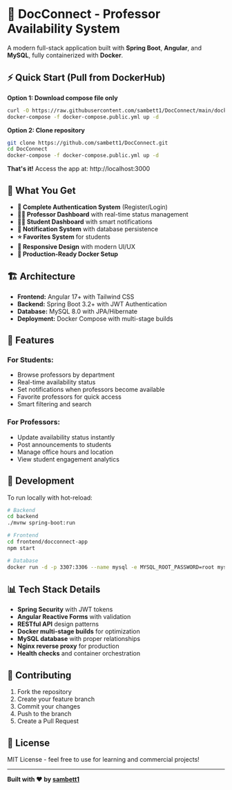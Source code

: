# 🚀 DocConnect - Professor Availability System

A modern full-stack application built with **Spring Boot**, **Angular**, and **MySQL**, fully containerized with **Docker**.

## ⚡ Quick Start (Pull from DockerHub)

**Option 1: Download compose file only**
```bash
curl -O https://raw.githubusercontent.com/sambett1/DocConnect/main/docker-compose.public.yml
docker-compose -f docker-compose.public.yml up -d
```

**Option 2: Clone repository**
```bash
git clone https://github.com/sambett1/DocConnect.git
cd DocConnect
docker-compose -f docker-compose.public.yml up -d
```

**That's it!** Access the app at: http://localhost:3000

## 🎯 What You Get

- **🔐 Complete Authentication System** (Register/Login)
- **👨‍🏫 Professor Dashboard** with real-time status management
- **👨‍🎓 Student Dashboard** with smart notifications
- **🔔 Notification System** with database persistence
- **⭐ Favorites System** for students
- **📱 Responsive Design** with modern UI/UX
- **🐳 Production-Ready Docker Setup**

## 🏗️ Architecture

- **Frontend:** Angular 17+ with Tailwind CSS
- **Backend:** Spring Boot 3.2+ with JWT Authentication
- **Database:** MySQL 8.0 with JPA/Hibernate
- **Deployment:** Docker Compose with multi-stage builds

## 🚀 Features

### For Students:
- Browse professors by department
- Real-time availability status
- Set notifications when professors become available
- Favorite professors for quick access
- Smart filtering and search

### For Professors:
- Update availability status instantly
- Post announcements to students
- Manage office hours and location
- View student engagement analytics

## 🔧 Development

To run locally with hot-reload:

```bash
# Backend
cd backend
./mvnw spring-boot:run

# Frontend
cd frontend/docconnect-app
npm start

# Database
docker run -d -p 3307:3306 --name mysql -e MYSQL_ROOT_PASSWORD=root mysql:8.0
```

## 📊 Tech Stack Details

- **Spring Security** with JWT tokens
- **Angular Reactive Forms** with validation
- **RESTful API** design patterns
- **Docker multi-stage builds** for optimization
- **MySQL database** with proper relationships
- **Nginx reverse proxy** for production
- **Health checks** and container orchestration

## 🤝 Contributing

1. Fork the repository
2. Create your feature branch
3. Commit your changes
4. Push to the branch
5. Create a Pull Request

## 📄 License

MIT License - feel free to use for learning and commercial projects!

---

**Built with ❤️ by [sambett1](https://github.com/sambett1)**
